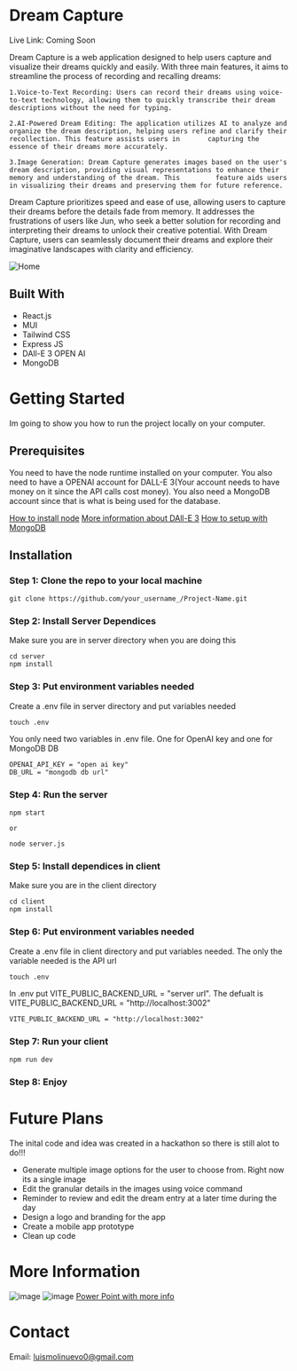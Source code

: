 # Dream Capture

Live Link: Coming Soon

Dream Capture is a web application designed to help users capture and visualize their dreams quickly and easily. With three main features, it aims to streamline the process of recording and recalling dreams:

    1.Voice-to-Text Recording: Users can record their dreams using voice-to-text technology, allowing them to quickly transcribe their dream descriptions without the need for typing.
    
    2.AI-Powered Dream Editing: The application utilizes AI to analyze and organize the dream description, helping users refine and clarify their recollection. This feature assists users in       capturing the essence of their dreams more accurately.
  
    3.Image Generation: Dream Capture generates images based on the user's dream description, providing visual representations to enhance their memory and understanding of the dream. This         feature aids users in visualizing their dreams and preserving them for future reference.

Dream Capture prioritizes speed and ease of use, allowing users to capture their dreams before the details fade from memory. It addresses the frustrations of users like Jun, who seek a better solution for recording and interpreting their dreams to unlock their creative potential. With Dream Capture, users can seamlessly document their dreams and explore their imaginative landscapes with clarity and efficiency.

![Home](https://github.com/luismolinuevo/Dream-Capture/assets/89353175/93240b78-4e7d-4890-b9a5-a0f9f10a5c81)

## Built With

- React.js
- MUI
- Tailwind CSS
- Express JS
- DAll-E 3 OPEN AI
- MongoDB

# Getting Started

Im going to show you how to run the project locally on your computer.

## Prerequisites

You need to have the node runtime installed on your computer. You also need to have a OPENAI account for DALL-E 3(Your account needs to have money on it since the API calls cost money). You also need a MongoDB account since that is what is being used for the database.

[How to install node](https://kinsta.com/blog/how-to-install-node-js/)
[More information about DAll-E 3](https://openai.com/dall-e-3)
[How to setup with MongoDB](https://www.mongodb.com/basics/mongodb-connection-string#:~:text=How%20to%20get%20your%20MongoDB,connection%20string%20for%20your%20cluster.)

## Installation

### Step 1: Clone the repo to your local machine

```
git clone https://github.com/your_username_/Project-Name.git
```

### Step 2: Install Server Dependices
Make sure you are in server directory when you are doing this

```
cd server
npm install
```

### Step 3: Put environment variables needed
Create a .env file in server directory and put variables needed

```
touch .env
```

You only need two variables in .env file. One for OpenAI key and one for MongoDB DB

```
OPENAI_API_KEY = "open ai key"
DB_URL = "mongodb db url"
```

### Step 4: Run the server

```
npm start

or

node server.js
```

### Step 5: Install dependices in client
Make sure you are in the client directory

```
cd client
npm install
```

### Step 6: Put environment variables needed
Create a .env file in client directory and put variables needed. The only the variable needed is the API url

```
touch .env
```

In .env put VITE_PUBLIC_BACKEND_URL = "server url". The defualt is VITE_PUBLIC_BACKEND_URL = "http://localhost:3002"

```
VITE_PUBLIC_BACKEND_URL = "http://localhost:3002"
```

### Step 7: Run your client

```
npm run dev
```

### Step 8: Enjoy

# Future Plans
The inital code and idea was created in a hackathon so there is still alot to do!!!

- Generate multiple image options for the user to choose from. Right now its a single image
- Edit the granular details in the images using voice command
- Reminder to review and edit the dream entry at a later time during the day
- Design a logo and branding for the app
- Create a mobile app prototype
- Clean up code


# More Information
![image](https://github.com/luismolinuevo/Dream-Capture/assets/89353175/46d01e23-671d-4a1c-9592-257d507ed95b)
![image](https://github.com/luismolinuevo/Dream-Capture/assets/89353175/1b0ef6be-b1a4-40fc-aebf-8f17408e4eaf)
[Power Point with more info](https://docs.google.com/presentation/d/1OjOJD7rSrLZMMf8UQG_lj9Ylwnwwn1C4xnL5v8SU8Eo/edit?usp=sharing)

# Contact

Email: luismolinuevo0@gmail.com





